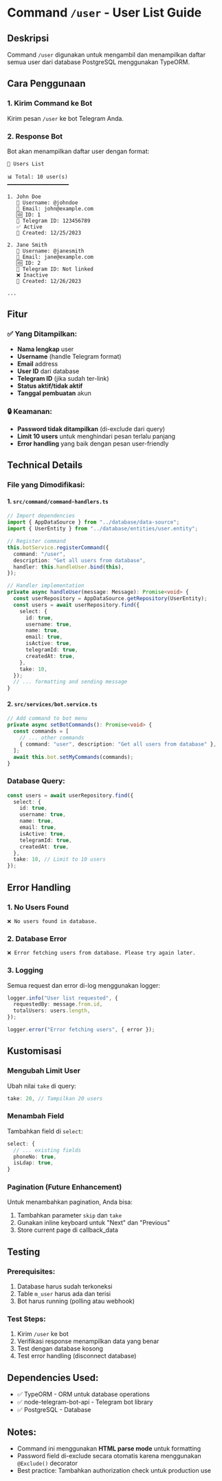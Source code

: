 # Command `/user` - User List Guide

## Deskripsi

Command `/user` digunakan untuk mengambil dan menampilkan daftar semua user dari database PostgreSQL menggunakan TypeORM.

## Cara Penggunaan

### 1. Kirim Command ke Bot

Kirim pesan `/user` ke bot Telegram Anda.

### 2. Response Bot

Bot akan menampilkan daftar user dengan format:

```
👥 Users List

📊 Total: 10 user(s)
━━━━━━━━━━━━━━━━━━━━

1. John Doe
   👤 Username: @johndoe
   📧 Email: john@example.com
   🆔 ID: 1
   📱 Telegram ID: 123456789
   ✅ Active
   📅 Created: 12/25/2023

2. Jane Smith
   👤 Username: @janesmith
   📧 Email: jane@example.com
   🆔 ID: 2
   📱 Telegram ID: Not linked
   ❌ Inactive
   📅 Created: 12/26/2023

...
```

## Fitur

### ✅ Yang Ditampilkan:

- **Nama lengkap** user
- **Username** (handle Telegram format)
- **Email** address
- **User ID** dari database
- **Telegram ID** (jika sudah ter-link)
- **Status aktif/tidak aktif**
- **Tanggal pembuatan** akun

### 🔒 Keamanan:

- **Password tidak ditampilkan** (di-exclude dari query)
- **Limit 10 users** untuk menghindari pesan terlalu panjang
- **Error handling** yang baik dengan pesan user-friendly

## Technical Details

### File yang Dimodifikasi:

#### 1. `src/command/command-handlers.ts`

```typescript
// Import dependencies
import { AppDataSource } from "../database/data-source";
import { UserEntity } from "../database/entities/user.entity";

// Register command
this.botService.registerCommand({
  command: "/user",
  description: "Get all users from database",
  handler: this.handleUser.bind(this),
});

// Handler implementation
private async handleUser(message: Message): Promise<void> {
  const userRepository = AppDataSource.getRepository(UserEntity);
  const users = await userRepository.find({
    select: {
      id: true,
      username: true,
      name: true,
      email: true,
      isActive: true,
      telegramId: true,
      createdAt: true,
    },
    take: 10,
  });
  // ... formatting and sending message
}
```

#### 2. `src/services/bot.service.ts`

```typescript
// Add command to bot menu
private async setBotCommands(): Promise<void> {
  const commands = [
    // ... other commands
    { command: "user", description: "Get all users from database" },
  ];
  await this.bot.setMyCommands(commands);
}
```

### Database Query:

```typescript
const users = await userRepository.find({
  select: {
    id: true,
    username: true,
    name: true,
    email: true,
    isActive: true,
    telegramId: true,
    createdAt: true,
  },
  take: 10, // Limit to 10 users
});
```

## Error Handling

### 1. No Users Found

```
❌ No users found in database.
```

### 2. Database Error

```
❌ Error fetching users from database. Please try again later.
```

### 3. Logging

Semua request dan error di-log menggunakan logger:

```typescript
logger.info("User list requested", {
  requestedBy: message.from.id,
  totalUsers: users.length,
});

logger.error("Error fetching users", { error });
```

## Kustomisasi

### Mengubah Limit User

Ubah nilai `take` di query:

```typescript
take: 20, // Tampilkan 20 users
```

### Menambah Field

Tambahkan field di `select`:

```typescript
select: {
  // ... existing fields
  phoneNo: true,
  isLdap: true,
}
```

### Pagination (Future Enhancement)

Untuk menambahkan pagination, Anda bisa:

1. Tambahkan parameter `skip` dan `take`
2. Gunakan inline keyboard untuk "Next" dan "Previous"
3. Store current page di callback_data

## Testing

### Prerequisites:

1. Database harus sudah terkoneksi
2. Table `m_user` harus ada dan terisi
3. Bot harus running (polling atau webhook)

### Test Steps:

1. Kirim `/user` ke bot
2. Verifikasi response menampilkan data yang benar
3. Test dengan database kosong
4. Test error handling (disconnect database)

## Dependencies Used:

- ✅ TypeORM - ORM untuk database operations
- ✅ node-telegram-bot-api - Telegram bot library
- ✅ PostgreSQL - Database

## Notes:

- Command ini menggunakan **HTML parse mode** untuk formatting
- Password field di-exclude secara otomatis karena menggunakan `@Exclude()` decorator
- Best practice: Tambahkan authorization check untuk production use
